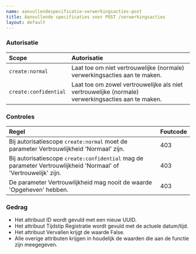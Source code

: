 ```yaml
---
name: aanvullendespecificatie-verwerkingsacties-post
title: Aanvullende specificaties voor POST /verwerkingsacties
layout: default
---
```


### Autorisatie

| Scope | Autorisatie | 
| :---- | :---- |
| `create:normal` | Laat toe om niet vertrouwelijke (normale) verwerkingsacties aan te maken. |
| `create:confidential` | Laat toe om zowel vertrouwelijke als niet vertrouwelijke (normale) verwerkingsacties aan te maken. |

### Controles

| Regel | Foutcode |
| :---- | :---- |
| Bij autorisatiescope `create:normal` moet de parameter Vertrouwlijkheid 'Normaal' zijn. | 403 |
| Bij autorisatiescope `create:confidential` mag de parameter Vertrouwlijkheid 'Normaal' of 'Vertrouwelijk' zijn. | 403 |
| De parameter Vertrouwlijkheid mag nooit de waarde 'Opgeheven' hebben. | 403 |


### Gedrag

* Het attribuut ID wordt gevuld met een nieuw UUID.
* Het attribuut Tijdstip Registratie wordt gevuld met de actuele datum/tijd.
* Het attribuut Vervallen krijgt de waarde False.
* Alle overige attributen krijgen in houdelijk de waarden die aan de functie zijn meegegeven.
